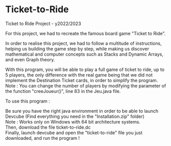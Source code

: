 # Ticket-to-Ride
Ticket to Ride Project - y2022/2023  

For this project, we had to recreate the famous board game "Ticket to Ride".
  
In order to realise this project, we had to follow a multitude of instructions, helping us building the game step by step, while making us discover mathematical and computer concepts such as Stacks and Dynamic Arrays, and even Graph theory.  
  
With this program, you will be able to play a full game of ticket to ride, up to 5 players, the only difference with the real game being that we did not implement the Destination Ticket cards, in order to simplify the program.  
Note : You can change the number of players by modifying the parameter of the function "creeJoueur()", line 83 in the Jeu.java file.
  
To use this program :  
  
Be sure you have the right java environment in order to be able to launch Devcube (Find everything you need in the "Installation.zip" folder)  
Note : Works only on Windows with 64 bit architecture systems.  
Then, download the file ticket-to-ride.dc  
Finally, launch devcube and open the "ticket-to-ride" file you just downloaded, and run the program !  

